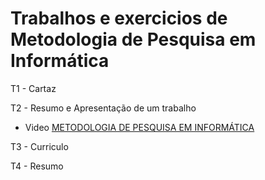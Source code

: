# Trabalhos e exercicios de Metodologia de Pesquisa em Informática

T1 - Cartaz

T2 - Resumo e Apresentação de um trabalho

- Video [METODOLOGIA DE PESQUISA EM INFORMÁTICA](https://youtu.be/HVLhXu-hwlg)

T3 - Curriculo

T4 - Resumo
